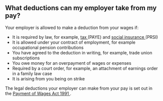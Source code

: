 ##  What deductions can my employer take from my pay?

Your employer is allowed to make a deduction from your wages if:

  * It is required by law, for example, [ tax ](/en/employment/starting-work-and-changing-job/starting-work/tax-and-starting-work/) (PAYE) and [ social insurance ](/en/social-welfare/irish-social-welfare-system/social-insurance-prsi/social-insurance/) (PRSI) 
  * It is allowed under your contract of employment, for example occupational pension contributions 
  * You have agreed to the deduction in writing, for example, trade union subscriptions 
  * You owe money for an overpayment of wages or expenses 
  * Required by a court order, for example, an attachment of earnings order in a family law case 
  * It is arising from you being on strike 

The legal deductions your employer can make from your pay is set out in the [
Payment of Wages Act 1991
](http://www.irishstatutebook.ie/1991/en/act/pub/0025/index.html) .

